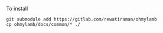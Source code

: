 
To install 
```
git submodule add https://gitlab.com/rewatiraman/ohmylamb
cp ohmylamb/docs/common/* ./
```